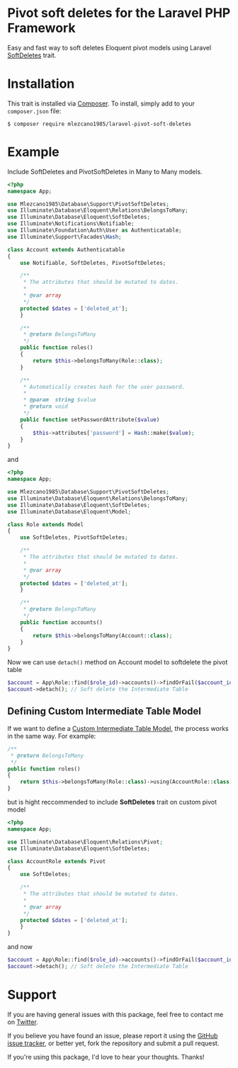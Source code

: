 # Pivot soft deletes for the Laravel PHP Framework
Easy and fast way to soft deletes Eloquent pivot models using Laravel [SoftDeletes](https://laravel.com/docs/eloquent#soft-deleting) trait.

# Installation
This trait is installed via [Composer](http://getcomposer.org/). To install, simply add to your `composer.json` file:
```
$ composer require mlezcano1985/laravel-pivot-soft-deletes
```
# Example
Include SoftDeletes and PivotSoftDeletes in Many to Many models.
```php
<?php
namespace App;

use Mlezcano1985\Database\Support\PivotSoftDeletes;
use Illuminate\Database\Eloquent\Relations\BelongsToMany;
use Illuminate\Database\Eloquent\SoftDeletes;
use Illuminate\Notifications\Notifiable;
use Illuminate\Foundation\Auth\User as Authenticatable;
use Illuminate\Support\Facades\Hash;

class Account extends Authenticatable
{
    use Notifiable, SoftDeletes, PivotSoftDeletes;

    /**
     * The attributes that should be mutated to dates.
     *
     * @var array
     */
    protected $dates = ['deleted_at'];
    }

    /**
     * @return BelongsToMany
     */
    public function roles()
    {
        return $this->belongsToMany(Role::class);
    }

    /**
     * Automatically creates hash for the user password.
     *
     * @param  string $value
     * @return void
     */
    public function setPasswordAttribute($value)
    {
        $this->attributes['password'] = Hash::make($value);
    }
}
```
and
```php
<?php
namespace App;

use Mlezcano1985\Database\Support\PivotSoftDeletes;
use Illuminate\Database\Eloquent\Relations\BelongsToMany;
use Illuminate\Database\Eloquent\SoftDeletes;
use Illuminate\Database\Eloquent\Model;

class Role extends Model
{
    use SoftDeletes, PivotSoftDeletes;

    /**
     * The attributes that should be mutated to dates.
     *
     * @var array
     */
    protected $dates = ['deleted_at'];
    }

    /**
     * @return BelongsToMany
     */
    public function accounts()
    {
        return $this->belongsToMany(Account::class);
    }
}
```
Now we can use `detach()` method on Account model to softdelete the pivot table
```php
$account = App\Role::find($role_id)->accounts()->findOrFail($account_id)
$account->detach(); // Soft delete the Intermediate Table
```
## Defining Custom Intermediate Table Model
If we want to define a [Custom Intermediate Table Model](https://laravel.com/docs/eloquent-relationships#many-to-many), the process works in the same way. For example:
```php
/**
 * @return BelongsToMany
 */
public function roles()
{
    return $this->belongsToMany(Role::class)->using(AccountRole::class);
}
```
but is hight reccommended to include **SoftDeletes** trait on custom pivot model
```php
<?php
namespace App;

use Illuminate\Database\Eloquent\Relations\Pivot;
use Illuminate\Database\Eloquent\SoftDeletes;

class AccountRole extends Pivot
{
    use SoftDeletes;

    /**
     * The attributes that should be mutated to dates.
     *
     * @var array
     */
    protected $dates = ['deleted_at'];
    }
}
```
and now
```php
$account = App\Role::find($role_id)->accounts()->findOrFail($account_id)
$account->detach(); // Soft delete the Intermediate Table
```

# Support
If you are having general issues with this package, feel free to contact me on [Twitter](https://twitter.com/mlezcano1985).

If you believe you have found an issue, please report it using the [GitHub issue tracker](https://github.com/mlezcano1985/laravel-pivot-soft-deletes/issues), or better yet, fork the repository and submit a pull request.

If you're using this package, I'd love to hear your thoughts. Thanks!
